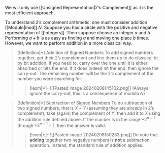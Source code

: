 We will only use [[Unsigned Representation|2's Complement]] as it is the most efficient approach. 

To understand 2’s complement arithmetic, one must consider addition [[Modulo|mod]] $N$. Suppose you had a circle with the positive and negative representation of [[Integers]]. Then suppose choose an integer $a$ and $b$. Performing $a+b$ is as easy as finding $a$ and moving one place $b$ times. However, we want to perform addition in a more classical way.

>[!definition|*] Addition of Signed Numbers
>To add signed numbers together, get their 2’s complement and line them up to do classical bit by bit addition. If you need to, carry over the one until it is either absorbed or hits the end. If it does indeed hit the end, then ignore the carry-out. The remaining number will be the 2’s complement of the number you were searching for.
>>[!exm|*]-
>![[Pasted image 20240208145102.png]]
>(Always ignore the carry-out, this is a consequence of modulo $N$)

>[!definition|*] Subtraction of Signed Numbers
>To do subtraction of two signed numbers, that is $X-Y$ (assuming they are already in 2’s complement), take (again) the complement of $Y$, then add it to $X$ using the addition rule defined above. If the number is in the range $-2^{n-1}$ through $+2^{n-1}-1$, then the answer is valid.
>>[!exm|*]-
>>![[Pasted image 20240208150233.png]]
>>Do note that **adding** together two negative numbers is **not** a subtraction operation. Instead, the standard rule of addition applies. 


